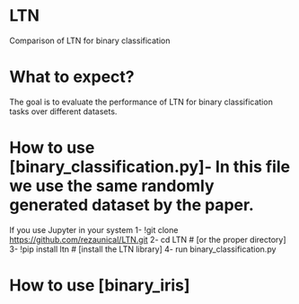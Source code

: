 # LTN
Comparison of LTN for binary classification

# What to expect?
The goal is to evaluate the performance of LTN for binary classification tasks over different datasets.

# How to use [binary_classification.py]- In this file we use the same randomly generated dataset by the paper. 
If you use Jupyter in your system 
1- !git clone https://github.com/rezaunical/LTN.git
2- cd LTN # [or the proper directory]
3- !pip install ltn # [install the LTN library]
4- run binary_classification.py

# How to use [binary_iris]



